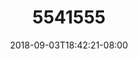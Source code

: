 ---
title: 5541555
date: 2018-09-03T18:42:21-08:00
draft: false
name: 黒羽イヴ
img_url: https://cdn.u1.huluxia.com/g4/M01/63/E0/rBAAdmHwCtuAHEiXAAMfiGhrvVU260.png
original_fn: DSCF0454.jpg
tags:
- 黒羽イヴ

---